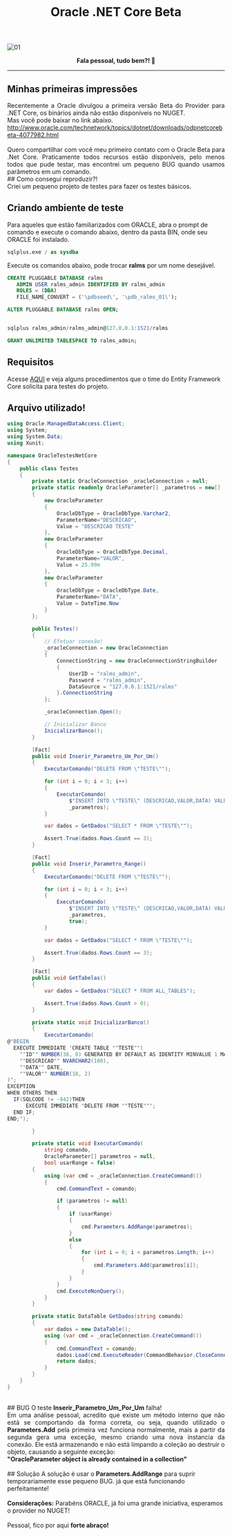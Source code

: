 ﻿---
title: "Oracle .NET Core Beta"
comments: true
excerpt_separator: "Ler mais"
categories:
  - Dica
---

![01]({{site.url}}{{site.baseurl}}/assets/images/oracletopo.jpg)

<center><strong>Fala pessoal, tudo bem?! 💚</strong></center>
<hr>

## Minhas primeiras impressões

<div style="text-align: justify;">
Recentemente a Oracle divulgou a primeira versão Beta do Provider para .NET Core, os binários ainda não estão disponíveis no NUGET.<br>
Mas você pode baixar no link abaixo.<br>
<a href="http://www.oracle.com/technetwork/topics/dotnet/downloads/odpnetcorebeta-4077982.html" alt="">http://www.oracle.com/technetwork/topics/dotnet/downloads/odpnetcorebeta-4077982.html</a>
</div>
<br>
<div style="text-align: justify;">
Quero compartilhar com você meu primeiro contato com o Oracle Beta para .Net Core. Praticamente todos recursos estão disponíveis, pelo menos todos que pude testar, mas encontrei um pequeno BUG quando usamos parâmetros em um comando.<br>
</div>
## Como consegui reproduzir?!<br>
Criei um pequeno projeto de testes para fazer os testes básicos.<br>

## Criando ambiente de teste
Para aqueles que estão familiarizados com ORACLE, abra o prompt de comando e execute o comando abaixo, dentro da pasta BIN, onde seu ORACLE foi instalado.
```sql
sqlplus.exe / as sysdba
```
Execute os comandos abaixo, pode trocar <strong>ralms</strong> por um nome desejável.<br>
```sql
CREATE PLUGGABLE DATABASE ralms
   ADMIN USER ralms_admin IDENTIFIED BY ralms_admin
   ROLES = (DBA)
   FILE_NAME_CONVERT = ('\pdbseed\', '\pdb_ralms_01\');

ALTER PLUGGABLE DATABASE ralms OPEN;


sqlplus ralms_admin/ralms_admin@127.0.0.1:1521/ralms

GRANT UNLIMITED TABLESPACE TO ralms_admin;

```
## Requisitos
Acesse <a href="https://github.com/ralmsdeveloper/EntityFrameworkCore/tree/Dev1989/samples/OracleProvider" alt="">AQUI</a> e veja alguns procedimentos que o time do Entity Framework Core solicita para testes do projeto.
<br>
## Arquivo utilizado!
```csharp
using Oracle.ManagedDataAccess.Client;
using System;
using System.Data;
using Xunit;

namespace OracleTestesNetCore
{
    public class Testes
    {
        private static OracleConnection _oracleConnection = null;
        private static readonly OracleParameter[] _parametros = new[]
        {
            new OracleParameter
            {
                OracleDbType = OracleDbType.Varchar2,
                ParameterName="DESCRICAO",
                Value = "DESCRICAO TESTE"
            },
            new OracleParameter
            {
                OracleDbType = OracleDbType.Decimal,
                ParameterName="VALOR",
                Value = 25.99m
            },
            new OracleParameter
            {
                OracleDbType = OracleDbType.Date,
                ParameterName="DATA",
                Value = DateTime.Now
            }
        };

        public Testes()
        {
            // Efetuar conexão!
            _oracleConnection = new OracleConnection
            {
                ConnectionString = new OracleConnectionStringBuilder
                {
                    UserID = "ralms_admin",
                    Password = "ralms_admin",
                    DataSource = "127.0.0.1:1521/ralms"
                }.ConnectionString
            };

            _oracleConnection.Open();

            // Inicializar Banco
            InicializarBanco();
        }

        [Fact]
        public void Inserir_Parametro_Um_Por_Um()
        {
            ExecutarComando("DELETE FROM \"TESTE\"");

            for (int i = 0; i < 3; i++)
            {
                ExecutarComando(
                    $"INSERT INTO \"TESTE\" (DESCRICAO,VALOR,DATA) VALUES (:DESCRICAO,:VALOR,:DATA)",
                    _parametros);
            }

            var dados = GetDados("SELECT * FROM \"TESTE\"");

            Assert.True(dados.Rows.Count == 3);
        }

        [Fact]
        public void Inserir_Parametro_Range()
        {
            ExecutarComando("DELETE FROM \"TESTE\"");

            for (int i = 0; i < 3; i++)
            {
                ExecutarComando(
                    $"INSERT INTO \"TESTE\" (DESCRICAO,VALOR,DATA) VALUES (:DESCRICAO,:VALOR,:DATA)",
                    _parametros,
                    true);
            }

            var dados = GetDados("SELECT * FROM \"TESTE\"");

            Assert.True(dados.Rows.Count == 3);
        }

        [Fact]
        public void GetTabelas()
        {
            var dados = GetDados("SELECT * FROM ALL_TABLES");

            Assert.True(dados.Rows.Count > 0);
        }

        private static void InicializarBanco()
        {
            ExecutarComando(
@"BEGIN
  EXECUTE IMMEDIATE 'CREATE TABLE ""TESTE""(
    ""ID"" NUMBER(38, 0) GENERATED BY DEFAULT AS IDENTITY MINVALUE 1 MAXVALUE 9999999999999999999999999999 INCREMENT BY 1 START WITH 1 CACHE 20 NOORDER  NOCYCLE  NOKEEP  NOSCALE  NOT NULL ENABLE,
    ""DESCRICAO"" NVARCHAR2(100),
    ""DATA"" DATE,
    ""VALOR"" NUMBER(18, 2)
)';
EXCEPTION
WHEN OTHERS THEN
  IF(SQLCODE != -942)THEN
      EXECUTE IMMEDIATE 'DELETE FROM ""TESTE""';
  END IF;
END;");

        }

        private static void ExecutarComando(
            string comando,
            OracleParameter[] parametros = null,
            bool usarRange = false)
        {
            using (var cmd = _oracleConnection.CreateCommand())
            {
                cmd.CommandText = comando;

                if (parametros != null)
                {
                    if (usarRange)
                    {
                        cmd.Parameters.AddRange(parametros);
                    }
                    else
                    {
                        for (int i = 0; i < parametros.Length; i++)
                        {
                            cmd.Parameters.Add(parametros[i]);
                        }
                    }
                }
                cmd.ExecuteNonQuery();
            }
        }

        private static DataTable GetDados(string comando)
        {
            var dados = new DataTable();
            using (var cmd = _oracleConnection.CreateCommand())
            {
                cmd.CommandText = comando;
                dados.Load(cmd.ExecuteReader(CommandBehavior.CloseConnection));
                return dados;
            }
        }
    }
}
```

<br>
## BUG
O teste <strong>Inserir_Parametro_Um_Por_Um</strong> falha!<br>
<div style="text-align: justify;">
Em uma análise pessoal, acredito que existe um método interno que não está se comportando da forma correta, ou seja, quando utilizado o <strong>Parameters.Add</strong> pela primeira vez funciona normalmente, mais a partir da segunda gera uma exceção, mesmo criando uma nova instancia da conexão. 
Ele está armazenando e não está limpando a coleção ao destruir o objeto, causando a seguinte exceção:<br>
</div>
<strong>"OracleParameter object is already contained in a collection"</strong>
<br><br>
## Solução
A solução é usar o <strong>Parameters.AddRange</strong> para suprir temporariamente esse pequeno BUG. já que está funcionando perfeitamente!
<br><br>
<strong>Considerações:</strong> Parabéns ORACLE, já foi uma grande iniciativa, esperamos o provider no NUGET!
<br><br>
Pessoal, fico por aqui <strong>forte abraço!</strong>
